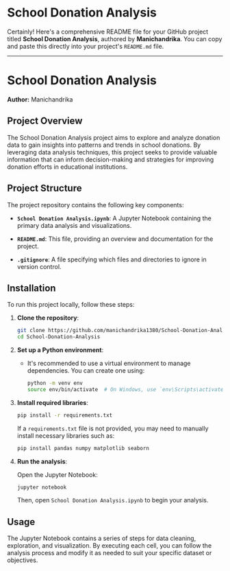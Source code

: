 # School Donation Analysis
Certainly! Here's a comprehensive README file for your GitHub project titled **School Donation Analysis**, authored by **Manichandrika**. You can copy and paste this directly into your project's `README.md` file.

---

# School Donation Analysis

**Author:** Manichandrika

## Project Overview

The School Donation Analysis project aims to explore and analyze donation data to gain insights into patterns and trends in school donations. By leveraging data analysis techniques, this project seeks to provide valuable information that can inform decision-making and strategies for improving donation efforts in educational institutions.

## Project Structure

The project repository contains the following key components:

* **`School Donation Analysis.ipynb`**: A Jupyter Notebook containing the primary data analysis and visualizations.

* **`README.md`**: This file, providing an overview and documentation for the project.

* **`.gitignore`**: A file specifying which files and directories to ignore in version control.

## Installation

To run this project locally, follow these steps:

1. **Clone the repository**:

   ```bash
   git clone https://github.com/manichandrika1380/School-Donation-Analysis.git
   cd School-Donation-Analysis
   ```

2. **Set up a Python environment**:

   * It's recommended to use a virtual environment to manage dependencies. You can create one using:

     ```bash
     python -m venv env
     source env/bin/activate  # On Windows, use `env\Scripts\activate`
     ```

3. **Install required libraries**:

   ```bash
   pip install -r requirements.txt
   ```

   If a `requirements.txt` file is not provided, you may need to manually install necessary libraries such as:

   ```bash
   pip install pandas numpy matplotlib seaborn
   ```

4. **Run the analysis**:

   Open the Jupyter Notebook:

   ```bash
   jupyter notebook
   ```

   Then, open `School Donation Analysis.ipynb` to begin your analysis.

## Usage

The Jupyter Notebook contains a series of steps for data cleaning, exploration, and visualization. By executing each cell, you can follow the analysis process and modify it as needed to suit your specific dataset or objectives.



